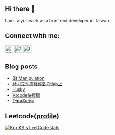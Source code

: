 ## Hi there 👋

I am Taiyi. I work as a front end developer in Taiwan.

## Connect with me:

[<img alt="website" src="https://cdn-icons-png.flaticon.com/512/220/220208.png" width="26px"/>][website]
[<img alt="fb" src="https://cdn-icons-png.flaticon.com/512/174/174848.png" width="26px"/>][facebook]
[<img alt="linkedin" src="https://cdn-icons-png.flaticon.com/512/174/174857.png" width="26px"/>][linkedin]

## Blog posts

<!-- BLOG-POST-LIST:START -->
- [Bit Manipulation](https://moved0311.github.io/2023-03-17-bit-manipulation/)
- [將UI元件庫發佈到Gitlab上](https://moved0311.github.io/2023-03-02-publish-to-gitlab/Publish%20to%20gitlab%20registry/)
- [Husky](https://moved0311.github.io/2023-02-03-husky/)
- [Vscode快捷鍵](https://moved0311.github.io/2023-01-16-Vscode/)
- [TypeScript](https://moved0311.github.io/2022-11-23-TypeScript/)
<!-- BLOG-POST-LIST:END -->

## Leetcode([profile](https://leetcode.com/moved0311/))

[![KnlnKS's LeetCode stats](https://leetcode-stats-six.vercel.app/?username=moved0311)](https://github.com/KnlnKS/leetcode-stats)

[website]:  https://www.taiyi.dev/
[facebook]: https://www.facebook.com/profile.php?id=100000329876068
[linkedin]: https://www.linkedin.com/in/jiang-taiyi-7854ba205/

<!-- update 20230528 -->
